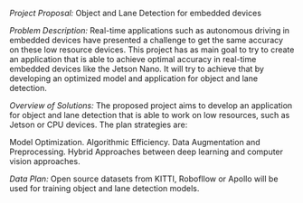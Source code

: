 *Project Proposal:* Object and Lane Detection for embedded devices

*Problem Description:*
Real-time applications such as autonomous driving in embedded devices have presented a challenge to get the same accuracy on these low resource devices. This project has as main goal to try to create an application that is able to achieve optimal accuracy in real-time embedded devices like the Jetson Nano. It will try to achieve that by developing an optimized model and application for object and lane detection.

*Overview of Solutions:*
The proposed project aims to develop an application for object and lane detection that is able to work on low resources, such as Jetson or CPU devices. The plan strategies are: 

Model Optimization.
Algorithmic Efficiency.
Data Augmentation and Preprocessing.
Hybrid Approaches between deep learning and computer vision approaches.

*Data Plan:*
Open source datasets from KITTI, Robofllow or Apollo will be used for training object and lane detection models.
